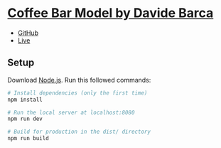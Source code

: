 # [Coffee Bar Model by Davide Barca](https://coffee-bar-model.vercel.app/)
* [GitHub](https://github.com/Davide-Barca/coffee-bar-model)
* [Live](https://coffee-bar-model.vercel.app/)

## Setup
Download [Node.js](https://nodejs.org/en/download/).
Run this followed commands:

``` bash
# Install dependencies (only the first time)
npm install

# Run the local server at localhost:8080
npm run dev

# Build for production in the dist/ directory
npm run build
```
